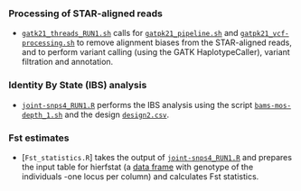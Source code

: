 ### Processing of STAR-aligned reads 
- [`gatk21_threads_RUN1.sh`](https://github.com/fscucchia/Spistillata_OA_Shallow_and_Mesophotic/blob/main/SNPs/gatk21_threads_RUN1.sh) calls for [`gatpk21_pipeline.sh`](https://github.com/fscucchia/Spistillata_OA_Shallow_and_Mesophotic/blob/main/SNPs/gatk21_pipeline.sh) and [`gatpk21_vcf-processing.sh`](https://github.com/fscucchia/Spistillata_OA_Shallow_and_Mesophotic/blob/main/SNPs/gatk21_vcf-processing.sh) to remove alignment biases from the STAR-aligned reads, and to perform variant calling (using the GATK HaplotypeCaller), variant filtration and annotation.

### Identity By State (IBS) analysis
- [`joint-snps4_RUN1.R`](https://github.com/fscucchia/Spistillata_OA_Shallow_and_Mesophotic/blob/main/SNPs/joint-snps4_RUN1.R) performs the IBS analysis using the script [`bams-mos-depth_1.sh`](https://github.com/fscucchia/Spistillata_OA_Shallow_and_Mesophotic/blob/main/SNPs/bams-mos-depth_1.sh) and the design [`design2.csv`](https://github.com/fscucchia/Spistillata_OA_Shallow_and_Mesophotic/blob/main/metadata/design2.csv).

###  Fst estimates
- [`Fst_statistics.R`] takes the output of [`joint-snps4_RUN1.R`](https://github.com/fscucchia/Spistillata_OA_Shallow_and_Mesophotic/blob/main/SNPs/joint-snps4_RUN1.R) and prepares the input table for hierfstat (a [data frame](https://github.com/fscucchia/Spistillata_OA_Shallow_and_Mesophotic/blob/main/SNPs/SNPs_locus_table.txt) with genotype of the individuals -one locus per column) and calculates Fst statistics.



